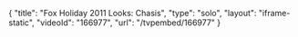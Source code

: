 {
    "title": "Fox Holiday 2011 Looks: Chasis",
    "type": "solo",
    "layout": "iframe-static",
    "videoId": "166977",
    "url": "\/tvpembed\/166977"
}